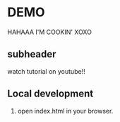 # DEMO
HAHAAA I'M COOKIN' XOXO

## subheader

watch tutorial on youtube!!

## Local development

1. open index.html in your browser.
